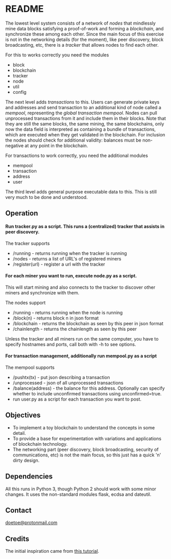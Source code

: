 # README #

The lowest level system consists of a network of *nodes* that mindlessly mine data blocks satisfying a proof-of-work and forming a *blockchain*, and synchronize these among each other. Since the main focus of this exercise is not in the networking details (for the moment), like peer discovery, block broadcasting, etc, there is a *tracker* that allows nodes to find each other.

For this to works correctly you need the modules

* block
* blockchain
* tracker
* node
* util
* config

The next level adds *transactions* to this. Users can generate private keys and addresses and send transaction to an additional kind of node called a *mempool*, representing the *global transaction mempool*. Nodes can pull unprocessed transactions from it and include them in their blocks. Note that they are still the same blocks, the same mining, the same blockchains, only now the data field is interpreted as containing a bundle of transactions, which are executed when they get validated in the blockchain. For inclusion the nodes should check for additional validity: balances must be non-negative at any point in the blockchain.

For transactions to work correctly, you need the additional modules

* mempool
* transaction
* address
* user

The third level adds general purpose executable data to this. This is still very much to be done and understood.

## Operation ##

#### Run tracker.py as a script. This runs a (centralized) tracker that assists in peer discovery. 

The tracker supports

* /running         - returns running when the tracker is running
* /nodes           - returns a list of URL's of registered miners
* /register(url)   - register a url with the tracker

#### For each miner you want to run, execute node.py as a script.

This will start mining and also connects to the tracker to discover other miners and synchronize with them.

The nodes support
  
  * /running      - returns running when the node is running
  * /block(n)     - returns block n in json format
  * /blockchain   - returns the blockchain as seen by this peer in json format
  * /chainlength  - returns the chainlength as seen by this peer

Unless the tracker and all miners run on the same computer, you have to specify hostnames and ports, call both with -h to see options.

#### For transaction management, additionally run mempool.py as a script

The mempool supports

* /pushtx(tx)       - put json describing a transaction
* /unprocessed      - json of all unprocessed transactions
* /balance(address) - the balance for this address. Optionally can specify whether to
                        include unconfirmed transactions using unconfirmed=true.
* run user.py as a script for each transaction you want to post.

## Objectives ##

* To implement a toy blockchain to understand the concepts in some detail.
* To provide a base for experimentation with variations and applications of blockchain technology.
* The networking part (peer discovery, block broadcasting, security of communications, etc) is not the main focus, so this just has a quick 'n' dirty design. 

## Dependencies ##

All this runs in Python 3, though Python 2 should work with some minor changes. It uses the non-standard modules flask, ecdsa and dateutil.

## Contact ##

doetoe@protonmail.com

## Credits ##

The initial inspiration came from [this tutorial](https://bigishdata.com/2017/10/17/write-your-own-blockchain-part-1-creating-storing-syncing-displaying-mining-and-proving-work/).
